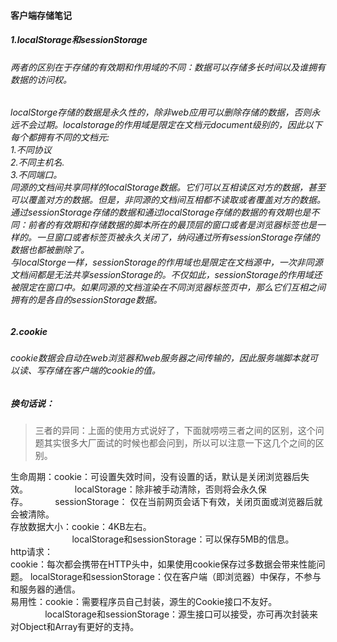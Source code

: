 #### 客户端存储笔记

##### 1.localStorage和sessionStorage
###### 两者的区别在于存储的有效期和作用域的不同：数据可以存储多长时间以及谁拥有数据的访问权。
###### localStorge存储的数据是永久性的，除非web应用可以删除存储的数据，否则永远不会过期。localstorage的作用域是限定在文档元document级别的，因此以下每个都拥有不同的文档元:<br>1.不同协议<br>2.不同主机名.<br>3.不同端口。<br>同源的文档间共享同样的localStorage数据。它们可以互相读区对方的数据，甚至可以覆盖对方的数据。但是，非同源的文档间互相都不读取或者覆盖对方的数据。<br>通过sessionStorage存储的数据和通过localStorage存储的数据的有效期也是不同：前者的有效期和存储数据的脚本所在的最顶层的窗口或者是浏览器标签也是一样的。一旦窗口或者标签页被永久关闭了，纳闷通过所有sessionStorage存储的数据也都被删除了。<br>与localStorge一样，sessionStorage的作用域也是限定在文档源中，一次非同源文档间都是无法共享sessionStorage的。不仅如此，sessionStorage的作用域还被限定在窗口中。如果同源的文档渲染在不同浏览器标签页中，那么它们互相之间拥有的是各自的sessionStorage数据。
##### 2.cookie
###### cookie数据会自动在web浏览器和web服务器之间传输的，因此服务端脚本就可以读、写存储在客户端的cookie的值。




##### 换句话说：
>三者的异同：上面的使用方式说好了，下面就唠唠三者之间的区别，这个问题其实很多大厂面试的时候也都会问到，所以可以注意一下这几个之间的区别。<br>
>
生命周期：cookie：可设置失效时间，没有设置的话，默认是关闭浏览器后失效。
&nbsp;&nbsp;&nbsp;&nbsp;&nbsp;&nbsp;&nbsp;&nbsp;&nbsp;&nbsp;&nbsp;&nbsp;&nbsp;&nbsp;&nbsp;&nbsp;&nbsp;&nbsp;localStorage：除非被手动清除，否则将会永久保存。&nbsp;&nbsp;&nbsp;&nbsp;&nbsp;&nbsp;&nbsp;&nbsp;&nbsp;&nbsp;&nbsp;sessionStorage： 仅在当前网页会话下有效，关闭页面或浏览器后就会被清除。<br>
存放数据大小：cookie：4KB左右。<br>
&nbsp;&nbsp;&nbsp;&nbsp;&nbsp;&nbsp;&nbsp;&nbsp;&nbsp;&nbsp;&nbsp;&nbsp;&nbsp;&nbsp;&nbsp;&nbsp;&nbsp;&nbsp;&nbsp;&nbsp;&nbsp;&nbsp;&nbsp;&nbsp;&nbsp;localStorage和sessionStorage：可以保存5MB的信息。<br>
http请求：<br>cookie：每次都会携带在HTTP头中，如果使用cookie保存过多数据会带来性能问题。
localStorage和sessionStorage：仅在客户端（即浏览器）中保存，不参与和服务器的通信。<br>
易用性：cookie：需要程序员自己封装，源生的Cookie接口不友好。<br>
&nbsp;&nbsp;&nbsp;&nbsp;&nbsp;&nbsp;&nbsp;&nbsp;&nbsp;&nbsp;&nbsp;&nbsp;&nbsp;&nbsp;localStorage和sessionStorage：源生接口可以接受，亦可再次封装来对Object和Array有更好的支持。
